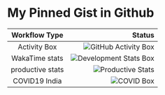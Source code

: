 # My Pinned Gist in Github

| Workflow Type | Status |
| :---: | ---: |
| Activity Box | ![GitHub Activity Box](https://github.com/varunsridharan/gist-box-pinned/workflows/GitHub%20Activity%20Box/badge.svg) |
| WakaTime stats | ![Development Stats Box](https://github.com/varunsridharan/gist-box-pinned/workflows/Development%20Stats%20Box/badge.svg)
| productive stats | ![Productive Stats](https://github.com/varunsridharan/gist-box-pinned/workflows/Productive%20Stats/badge.svg) |
| COVID19 India | ![COVID Box](https://github.com/varunsridharan/gist-box-pinned/workflows/COVID%20Box/badge.svg?branch=main) |
